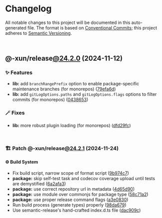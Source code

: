 # Changelog

All notable changes to this project will be documented in this auto-generated
file. The format is based on [Conventional Commits][1];
this project adheres to [Semantic Versioning][2].

<br />

## @-xun/release[@24.2.0][3] (2024-11-12)

### ✨ Features

- **lib:** add `branchRangePrefix` option to enable package-specific maintenance branches (for monorepos) ([79efa6d][4])
- **lib:** add `gitLogOptions.paths` and `gitLogOptions.flags` options to filter commits (for monorepos) ([0438653][5])

### 🪄 Fixes

- **lib:** more robust plugin loading (for monorepos) ([dfd29fc][6])

<br />

### 🏗️ Patch @-xun/release[@24.2.1][7] (2024-11-24)

#### ⚙️ Build System

- Fix build script, narrow scope of format script ([9b974c7][8])
- **package:** skip self-test task and codecov coverage upload until tests are demystified ([6a2afa3][9])
- **package:** use correct repository url in metadata ([4d65d90][10])
- **package:** use module over commonjs for package type ([58c71a2][11])
- **package:** use proper release command flags ([a3e0830][12])
- Run build process (generate types) properly ([98da679][13])
- Use semantic-release's hand-crafted index.d.ts file ([dac909c][14])

[1]: https://conventionalcommits.org
[2]: https://semver.org
[3]: https://github.com/Xunnamius/xrelease/compare/0438653577485881bf84b604657b234f64e6eda1...@-xun/release@24.2.0
[4]: https://github.com/Xunnamius/xrelease/commit/79efa6dc3ad658e1bfa412867b17b0820623efb2
[5]: https://github.com/Xunnamius/xrelease/commit/0438653577485881bf84b604657b234f64e6eda1
[6]: https://github.com/Xunnamius/xrelease/commit/dfd29fc75499bebf54532d3d359f2a8d6a45d3ae
[7]: https://github.com/Xunnamius/xrelease/compare/@-xun/release@24.2.0...@-xun/release@24.2.1
[8]: https://github.com/Xunnamius/xrelease/commit/9b974c7ab5bddaf0078292203d669137550eeda1
[9]: https://github.com/Xunnamius/xrelease/commit/6a2afa32a4501f20d9c496adde4ee2bddc7f4a90
[10]: https://github.com/Xunnamius/xrelease/commit/4d65d907cea572f3f9315c4a5d95091219c7226c
[11]: https://github.com/Xunnamius/xrelease/commit/58c71a21ca58bf89ae5b0de45e09db46de57030f
[12]: https://github.com/Xunnamius/xrelease/commit/a3e08308469c77cd46dd27d243570025ef191b21
[13]: https://github.com/Xunnamius/xrelease/commit/98da679d439a98c56d547331957f62d906e6e76a
[14]: https://github.com/Xunnamius/xrelease/commit/dac909ca7af99ba82653db290d715b482f51a7b9
